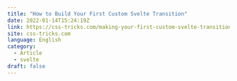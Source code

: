 ```yaml
---
title: "How to Build Your First Custom Svelte Transition"
date: 2022-01-14T15:24:19Z
link: https://css-tricks.com/making-your-first-custom-svelte-transition/?utm_medium=RSS&utm_source=news.12bit.vn
site: css-tricks.com
language: English
category:
  - Article
  - svelte
draft: false
---
```

